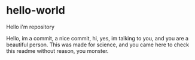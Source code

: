 # hello-world
Hello i'm repository

Hello, im a commit, a nice commit, hi, yes, im talking to you, and you are a beautiful person.
This was made for science, and you came here to check this readme without reason, you monster.
